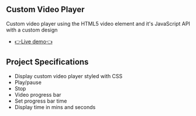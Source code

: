 ## Custom Video Player

Custom video player using the HTML5 video element and it's JavaScript API with a custom design

- [👉Live demo👈](https://gazzaar.github.io/JS-mini-projects/custom-video-player/)

## Project Specifications

- Display custom video player styled with CSS
- Play/pause
- Stop
- Video progress bar
- Set progress bar time
- Display time in mins and seconds
